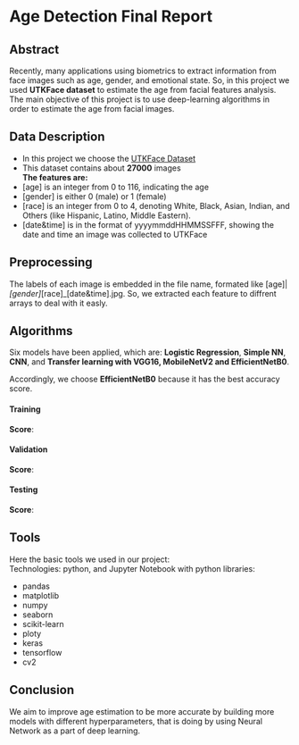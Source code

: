 # Age Detection Final Report


## Abstract 
Recently, many applications using biometrics to extract information from face images such as age, gender, and emotional state. 
So, in this project we used **UTKFace dataset** to estimate the age from facial features analysis. The main objective of this project is to use deep-learning algorithms in order to estimate the age from facial images.

## Data Description 

- In this project we choose the [UTKFace Dataset](https://www.kaggle.com/jangedoo/utkface-new)
- This dataset contains about **27000** images <br/>
 **The features are:**
- [age] is an integer from 0 to 116, indicating the age
- [gender] is either 0 (male) or 1 (female)
- [race] is an integer from 0 to 4, denoting White, Black, Asian, Indian, and Others (like Hispanic, Latino, Middle Eastern).
- [date&time] is in the format of yyyymmddHHMMSSFFF, showing the date and time an image was collected to UTKFace

## Preprocessing 
The labels of each image is embedded in the file name, formated like [age]|_[gender]_[race]_[date&time].jpg. So, we extracted each feature to diffrent arrays to deal with it easly.

## Algorithms

Six models have been applied, which are: **Logistic Regression**, **Simple NN**, **CNN**, and **Transfer learning with VGG16, MobileNetV2 and EfficientNetB0**.

Accordingly, we choose __EfficientNetB0__ because it has the best accuracy score. 

#### Training
__Score__: <br/>

#### Validation
__Score__:  <br/>

#### Testing
__Score__:  <br/>

## Tools
Here the basic tools we used in our project: <br/>
Technologies: python, and Jupyter Notebook with python libraries:

- pandas
- matplotlib
- numpy
- seaborn
- scikit-learn
- ploty
- keras
- tensorflow
- cv2

## Conclusion 
We aim to improve age estimation to be more accurate by building more models with different hyperparameters, that is doing by using Neural Network as a part of deep learning.

